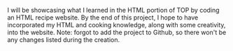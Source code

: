 I will be showcasing what I learned in the HTML portion of TOP by coding an HTML recipe website. 
By the end of this project, I hope to have incorporated my HTML and cooking knowledge, along with some creativity, into the website. 
Note: forgot to add the project to Github, so there won't be any changes listed during the creation.
